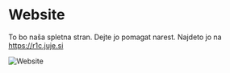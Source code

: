 # Website
To bo naša spletna stran. Dejte jo pomagat narest.
Najdeto jo na https://r1c.juje.si

![Website](https://img.shields.io/website?down_color=red&down_message=Offline&label=r1c.juje.si&style=for-the-badge&up_color=green&up_message=Online&url=https%3A%2F%2Fr1c.juje.si)
